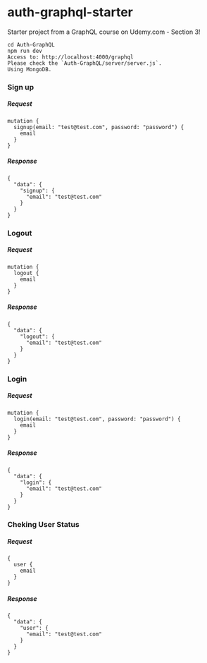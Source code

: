 # auth-graphql-starter
Starter project from a GraphQL course on Udemy.com - Section 3!

```
cd Auth-GraphQL
npm run dev
Access to: http://localhost:4000/graphql
Please check the `Auth-GraphQL/server/server.js`.
Using MongoDB.
```

### Sign up

##### Request
```
mutation {
  signup(email: "test@test.com", password: "password") {
    email
  }
}
```

##### Response
```
{
  "data": {
    "signup": {
      "email": "test@test.com"
    }
  }
}
```


### Logout

##### Request
```
mutation {
  logout {
    email
  }
}
```

##### Response
```
{
  "data": {
    "logout": {
      "email": "test@test.com"
    }
  }
}
```

### Login

##### Request
```
mutation {
  login(email: "test@test.com", password: "password") {
    email
  }
}
```

##### Response
```
{
  "data": {
    "login": {
      "email": "test@test.com"
    }
  }
}
```

### Cheking User Status

##### Request
```
{
  user {
    email
  }
}
```

##### Response
```
{
  "data": {
    "user": {
      "email": "test@test.com"
    }
  }
}
```
